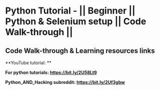 # Python Tutorial - || Beginner || Python & Selenium setup || Code Walk-through ||

## Code Walk-through & Learning resources links

**YouTube tutorial: **

**For python tutorials: https://bit.ly/2U58Lt9**


**Python_AND_Hacking subreddit: https://bit.ly/2Uf3gbw**
